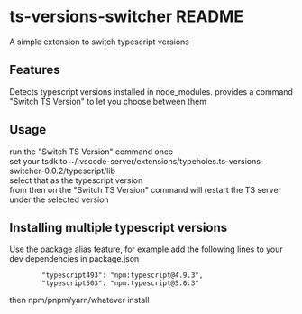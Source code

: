 # ts-versions-switcher README

A simple extension to switch typescript versions

## Features

Detects typescript versions installed in node_modules.
provides a command "Switch TS Version" to let you choose between them

## Usage

run the "Switch TS Version" command once  
set your tsdk to ~/.vscode-server/extensions/typeholes.ts-versions-switcher-0.0.2/typescript/lib  
select that as the typescript version  
from then on the "Switch TS Version" command will restart the TS server under the selected version

## Installing multiple typescript versions

Use the package alias feature, for example add the following lines to your dev dependencies in package.json

```
        "typescript493": "npm:typescript@4.9.3",
        "typescript503": "npm:typescript@5.0.3"
```

then npm/pnpm/yarn/whatever install
